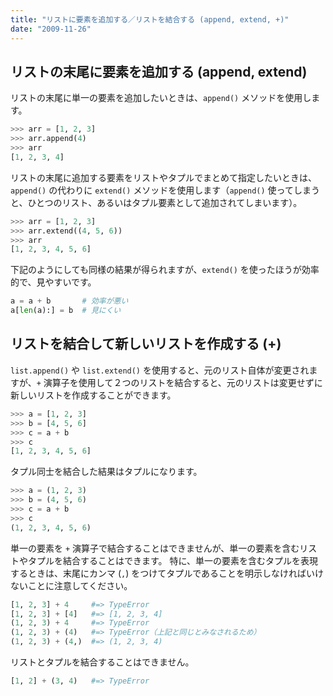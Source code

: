 ```yaml
---
title: "リストに要素を追加する／リストを結合する (append, extend, +)"
date: "2009-11-26"
---
```


リストの末尾に要素を追加する (append, extend)
----

リストの末尾に単一の要素を追加したいときは、`append()` メソッドを使用します。

```python
>>> arr = [1, 2, 3]
>>> arr.append(4)
>>> arr
[1, 2, 3, 4]
```

リストの末尾に追加する要素をリストやタプルでまとめて指定したいときは、`append()` の代わりに `extend()` メソッドを使用します（`append()` 使ってしまうと、ひとつのリスト、あるいはタプル要素として追加されてしまいます）。

```python
>>> arr = [1, 2, 3]
>>> arr.extend((4, 5, 6))
>>> arr
[1, 2, 3, 4, 5, 6]
```

下記のようにしても同様の結果が得られますが、`extend()` を使ったほうが効率的で、見やすいです。

```python
a = a + b       # 効率が悪い
a[len(a):] = b  # 見にくい
```


リストを結合して新しいリストを作成する (+)
----

`list.append()` や `list.extend()` を使用すると、元のリスト自体が変更されますが、`+` 演算子を使用して２つのリストを結合すると、元のリストは変更せずに新しいリストを作成することができます。

```python
>>> a = [1, 2, 3]
>>> b = [4, 5, 6]
>>> c = a + b
>>> c
[1, 2, 3, 4, 5, 6]
```

タプル同士を結合した結果はタプルになります。

```python
>>> a = (1, 2, 3)
>>> b = (4, 5, 6)
>>> c = a + b
>>> c
(1, 2, 3, 4, 5, 6)
```

単一の要素を `+` 演算子で結合することはできませんが、単一の要素を含むリストやタプルを結合することはできます。
特に、単一の要素を含むタプルを表現するときは、末尾にカンマ (`,`) をつけてタプルであることを明示しなければいけないことに注意してください。

```python
[1, 2, 3] + 4     #=> TypeError
[1, 2, 3] + [4]   #=> [1, 2, 3, 4]
(1, 2, 3) + 4     #=> TypeError
(1, 2, 3) + (4)   #=> TypeError（上記と同じとみなされるため）
(1, 2, 3) + (4,)  #=> (1, 2, 3, 4)
```

リストとタプルを結合することはできません。

```python
[1, 2] + (3, 4)   #=> TypeError
```


